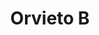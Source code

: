 ---
title: Orvieto B
phone: (408) 224-5609
website: 
management: FPI Management, Inc.
location: "San Jose"
tags: []
---
